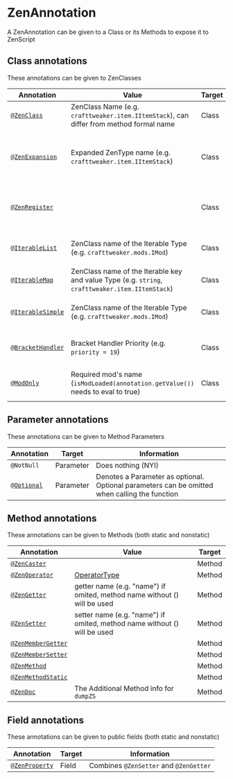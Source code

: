 # ZenAnnotation

A ZenAnnotation can be given to a Class or its Methods to expose it to ZenScript

## Class annotations

These annotations can be given to ZenClasses

| Annotation                                     | Value                                                                                            | Target | Information                                                       |
|------------------------------------------------|--------------------------------------------------------------------------------------------------|--------|-------------------------------------------------------------------|
| [`@ZenClass`](Annotation_ZenClass)             | ZenClass Name (e.g. `crafttweaker.item.IItemStack`), can differ from method formal name          | Class  | Name has to be unique                                             |
| [`@ZenExpansion`](Annotation_ZenExpansion)     | Expanded ZenType name (e.g. `crafttweaker.item.IItemStack`)                                      | Class  | Name has to exist already (you cant extend something nonexistant) |
| [`@ZenRegister`](Annotation_ZenRegister)       |                                                                                                  | Class  | Used to Automatically register the class or expansion             |
| [`@IterableList`](Annotation_Iterable)         | ZenClass name of the Iterable Type (e.g. `crafttweaker.mods.IMod`)                               | Class  | Class needs to be assignable to `Iterable<Type>`                  |
| [`@IterableMap`](Annotation_Iterable)          | ZenClass name of the Iterable key and value Type (e.g. `string`, `crafttweaker.item.IItemStack`) | Class  | Class needs to be assignable to `List<Type>`                      |
| [`@IterableSimple`](Annotation_Iterable)       | ZenClass name of the Iterable Type (e.g. `crafttweaker.mods.IMod`)                               | Class  | Class needs to be assignable to `Map<KeyType, ValueType>`         |
| [`@BracketHandler`](Annotation_BracketHandler) | Bracket Handler Priority (e.g. `priority = 19`)                                                  | Class  | Class needs to be assignable to `IBracketHandler`                 |
| [`@ModOnly`](Annotation_ModOnly)               | Required mod's name (`isModLoaded(annotation.getValue())` needs to eval to true)                 | Class  | Used in combination with [`@ZenRegister`](Annotation_ZenRegister) |


## Parameter annotations

These annotations can be given to Method Parameters

| Annotation                         | Target    | Information                                                                                   |
|------------------------------------|-----------|-----------------------------------------------------------------------------------------------|
| `@NotNull`                         | Parameter | Does nothing (NYI)                                                                            |
| [`@Optional`](Annotation_Optional) | Parameter | Denotes a Parameter as optional. Optional parameters can be omitted when calling the function |


## Method annotations

These annotations can be given to Methods (both static and nonstatic)

| Annotation                                                                | Value                                                                    | Target |
|---------------------------------------------------------------------------|--------------------------------------------------------------------------|--------|
| [`@ZenCaster`](/Dev_Area/ZenAnnotations/Annotation_ZenCaster)             |                                                                          | Method |
| [`@ZenOperator`](/Dev_Area/ZenAnnotations/Annotation_ZenOperator)         | [OperatorType](/Dev_Area/ZenOperators)                                   | Method |
| [`@ZenGetter`](/Dev_Area/ZenAnnotations/ZenMember)                        | getter name (e.g. "name") if omited, method name without () will be used | Method |
| [`@ZenSetter`](/Dev_Area/ZenAnnotations/ZenMember)                        | setter name (e.g. "name") if omited, method name without () will be used | Method |
| [`@ZenMemberGetter`](/Dev_Area/ZenAnnotations/ZenMember)                  |                                                                          | Method |
| [`@ZenMemberSetter`](/Dev_Area/ZenAnnotations/ZenMember)                  |                                                                          | Method |
| [`@ZenMethod`](/Dev_Area/ZenAnnotations/Annotation_ZenMethod)             |                                                                          | Method |
| [`@ZenMethodStatic`](/Dev_Area/ZenAnnotations/Annotation_ZenMethodStatic) |                                                                          | Method |
| [`@ZenDoc`](/Dev_Area/ZenAnnotations/Annotation_ZenDoc)                   | The Additional Method info for `dumpZS`                                  | Method |


## Field annotations

These annotations can be given to public fields (both static and nonstatic)

| Annotation                                           | Target | Information                            |
|------------------------------------------------------|--------|----------------------------------------|
| [`@ZenProperty`](/Dev_Area/ZenAnnotations/ZenMember) | Field  | Combines `@ZenSetter` and `@ZenGetter` |